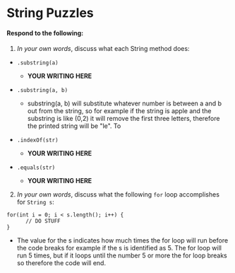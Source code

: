 # String Puzzles
#### Respond to the following:

1. *In your own words*, discuss what each String method does:
  * `.substring(a)`
    * **YOUR WRITING HERE**

  * `.substring(a, b)`
    * substring(a, b) will substitute whatever number is between a and b out from the string, so for example if the string is apple and the substring is like (0,2) it will remove the first three letters, therefore the printed string will be "le". 
To 
  * `.indexOf(str)`
    * **YOUR WRITING HERE**

  * `.equals(str)`
    * **YOUR WRITING HERE**


2. *In your own words*, discuss what the following `for` loop accomplishes for `String s`:
```
for(int i = 0; i < s.length(); i++) {
      // DO STUFF
}
```
  * The value for the s indicates how much times the for loop will run before the code breaks for example if the s is identified as 5. The for loop will run 5 times, but if it loops until the number 5 or more the for loop breaks so therefore the code will end.
